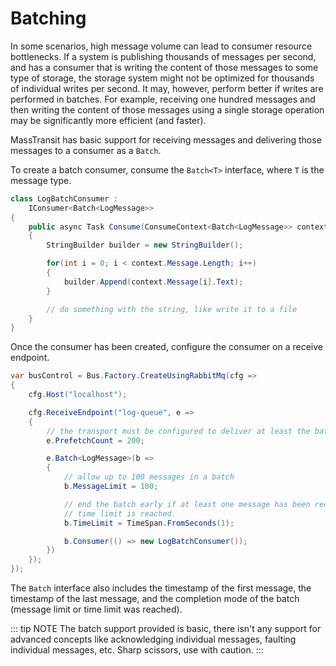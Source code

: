 # Batching

In some scenarios, high message volume can lead to consumer resource bottlenecks. If a system is publishing thousands of messages per second, and has a consumer that is writing the content of those messages to some type of storage, the storage system might not be optimized for thousands of individual writes per second. It may, however, perform better if writes are performed in batches. For example, receiving one hundred messages and then writing the content of those messages using a single storage operation may be significantly more efficient (and faster).

MassTransit has basic support for receiving messages and delivering those messages to a consumer as a `Batch`.

To create a batch consumer, consume the `Batch<T>` interface, where `T` is the message type.

```cs
class LogBatchConsumer :
    IConsumer<Batch<LogMessage>>
{
    public async Task Consume(ConsumeContext<Batch<LogMessage>> context)
    {
        StringBuilder builder = new StringBuilder();

        for(int i = 0; i < context.Message.Length; i++)
        {
            builder.Append(context.Message[i].Text);
        }

        // do something with the string, like write it to a file
    }
}
```

Once the consumer has been created, configure the consumer on a receive endpoint.

```cs
var busControl = Bus.Factory.CreateUsingRabbitMq(cfg =>
{
    cfg.Host("localhost");

    cfg.ReceiveEndpoint("log-queue", e =>
    {
        // the transport must be configured to deliver at least the batch message limit
        e.PrefetchCount = 200;

        e.Batch<LogMessage>(b =>
        {
            // allow up to 100 messages in a batch
            b.MessageLimit = 100;

            // end the batch early if at least one message has been received and the 
            // time limit is reached.
            b.TimeLimit = TimeSpan.FromSeconds(1);

            b.Consumer(() => new LogBatchConsumer());
        })
    });
});
```

The `Batch` interface also includes the timestamp of the first message, the timestamp of the last message, and the completion mode of the batch (message limit or time limit was reached).

::: tip NOTE
The batch support provided is basic, there isn't any support for advanced concepts like acknowledging individual messages, faulting individual messages, etc. Sharp scissors, use with caution.
:::
